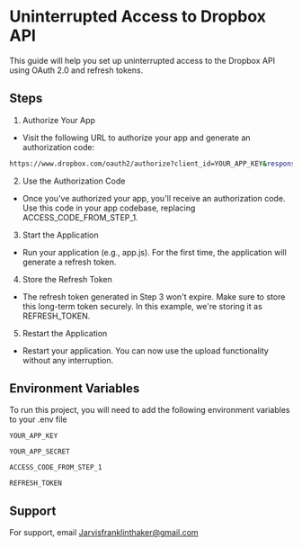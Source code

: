 
# Uninterrupted Access to Dropbox API

This guide will help you set up uninterrupted access to the Dropbox API using OAuth 2.0 and refresh tokens.

## Steps

1. Authorize Your App

-   Visit the following URL to authorize your app and generate an authorization code:
```bash
https://www.dropbox.com/oauth2/authorize?client_id=YOUR_APP_KEY&response_type=code&token_access_type=offline
```

2. Use the Authorization Code
-   Once you've authorized your app, you'll receive an authorization code. Use this code in your app codebase, replacing ACCESS_CODE_FROM_STEP_1.

3. Start the Application
-   Run your application (e.g., app.js). For the first time, the application will generate a refresh token.

4. Store the Refresh Token
-   The refresh token generated in Step 3 won't expire. Make sure to store this long-term token securely. In this example, we're storing it as REFRESH_TOKEN.

5. Restart the Application
-   Restart your application. You can now use the upload functionality without any interruption.
    
## Environment Variables

To run this project, you will need to add the following environment variables to your .env file

`YOUR_APP_KEY`

`YOUR_APP_SECRET`

`ACCESS_CODE_FROM_STEP_1`

`REFRESH_TOKEN`

## Support

For support, email Jarvisfranklinthaker@gmail.com

